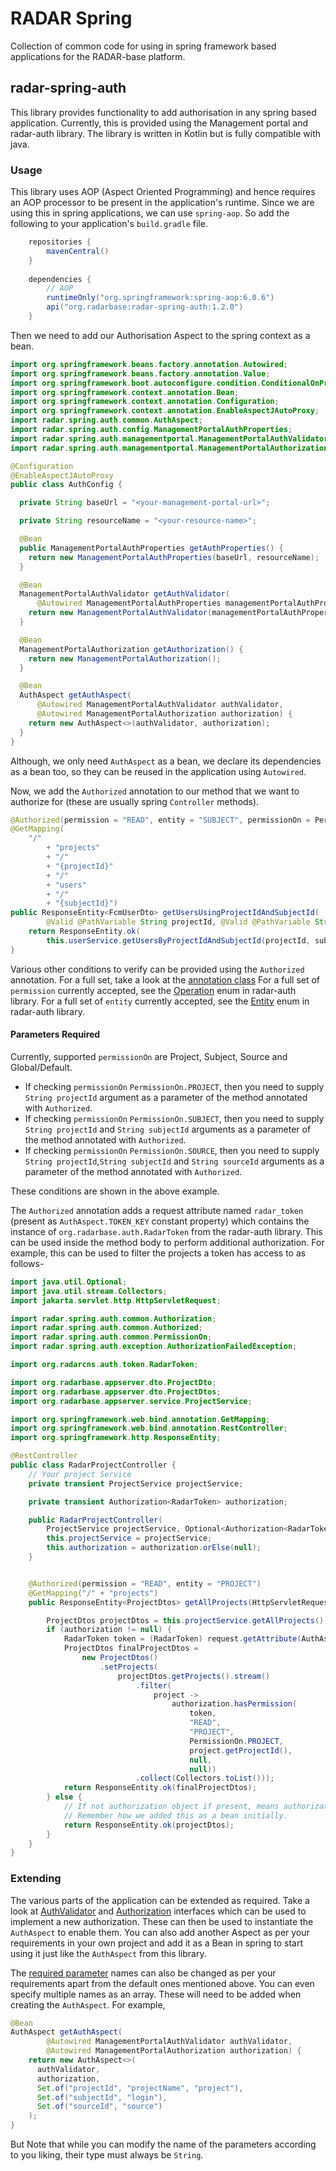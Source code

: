 # RADAR Spring

Collection of common code for using in spring framework based applications for the RADAR-base platform.


## radar-spring-auth

This library provides functionality to add authorisation in any spring based application. Currently, this is provided using the Management portal and radar-auth library.
The library is written in Kotlin but is fully compatible with java.

### Usage
This library uses AOP (Aspect Oriented Programming) and hence requires an AOP processor to be present in the application's runtime.
Since we are using this in spring applications, we can use `spring-aop`. So add the following to your application's `build.gradle` file.

```groovy
    repositories {
        mavenCentral()
    }
    
    dependencies {
        // AOP
        runtimeOnly("org.springframework:spring-aop:6.0.6")
        api("org.radarbase:radar-spring-auth:1.2.0")
    }
```

Then we need to add our Authorisation Aspect to the spring context as a bean.

```java
import org.springframework.beans.factory.annotation.Autowired;
import org.springframework.beans.factory.annotation.Value;
import org.springframework.boot.autoconfigure.condition.ConditionalOnProperty;
import org.springframework.context.annotation.Bean;
import org.springframework.context.annotation.Configuration;
import org.springframework.context.annotation.EnableAspectJAutoProxy;
import radar.spring.auth.common.AuthAspect;
import radar.spring.auth.config.ManagementPortalAuthProperties;
import radar.spring.auth.managementportal.ManagementPortalAuthValidator;
import radar.spring.auth.managementportal.ManagementPortalAuthorization;

@Configuration
@EnableAspectJAutoProxy
public class AuthConfig {

  private String baseUrl = "<your-management-portal-url>";

  private String resourceName = "<your-resource-name>";

  @Bean
  public ManagementPortalAuthProperties getAuthProperties() {
    return new ManagementPortalAuthProperties(baseUrl, resourceName);
  }

  @Bean
  ManagementPortalAuthValidator getAuthValidator(
      @Autowired ManagementPortalAuthProperties managementPortalAuthProperties) {
    return new ManagementPortalAuthValidator(managementPortalAuthProperties);
  }

  @Bean
  ManagementPortalAuthorization getAuthorization() {
    return new ManagementPortalAuthorization();
  }

  @Bean
  AuthAspect getAuthAspect(
      @Autowired ManagementPortalAuthValidator authValidator,
      @Autowired ManagementPortalAuthorization authorization) {
    return new AuthAspect<>(authValidator, authorization);
  }
}
```

Although, we only need `AuthAspect` as a bean, we declare its dependencies as a bean too, so they can be reused in the application using `Autowired`.

Now, we add the `Authorized` annotation to our method that we want to authorize for (these are usually spring `Controller` methods).

```java
@Authorized(permission = "READ", entity = "SUBJECT", permissionOn = PermissionOn.SUBJECT)
@GetMapping(
    "/"
        + "projects"
        + "/"
        + "{projectId}"
        + "/"
        + "users"
        + "/"
        + "{subjectId}")
public ResponseEntity<FcmUserDto> getUsersUsingProjectIdAndSubjectId(
        @Valid @PathVariable String projectId, @Valid @PathVariable String subjectId) {
    return ResponseEntity.ok(
        this.userService.getUsersByProjectIdAndSubjectId(projectId, subjectId));
}
```

Various other conditions to verify can be provided using the `Authorized` annotation. For a full set, take a look at the [annotation class](./radar-spring-auth/src/main/kotlin/radar/spring/auth/common/Authorization.kt)
For a full set of `permission` currently accepted, see the [Operation](https://github.com/RADAR-base/ManagementPortal/blob/f104a91c3816d212c1611cb2e54c6201bc6ffa48/radar-auth/src/main/java/org/radarcns/auth/authorization/Permission.java#L37) enum in radar-auth library.
For a full set of `entity` currently accepted, see the [Entity](https://github.com/RADAR-base/ManagementPortal/blob/f104a91c3816d212c1611cb2e54c6201bc6ffa48/radar-auth/src/main/java/org/radarcns/auth/authorization/Permission.java#L20) enum in radar-auth library.

#### Parameters Required

Currently, supported `permissionOn` are Project, Subject, Source and Global/Default. 
* If checking `permissionOn` `PermissionOn.PROJECT`, then you need to supply `String projectId` argument as a parameter of the method annotated with `Authorized`.
* If checking `permissionOn` `PermissionOn.SUBJECT`, then you need to supply `String projectId` and `String subjectId` arguments as a parameter of the method annotated with `Authorized`.
* If checking `permissionOn` `PermissionOn.SOURCE`, then you need to supply `String projectId`,`String subjectId` and `String sourceId` arguments as a parameter of the method annotated with `Authorized`.

These conditions are shown in the above example.

The `Authorized` annotation adds a request attribute named `radar_token` (present as `AuthAspect.TOKEN_KEY` constant property) which contains the instance of `org.radarbase.auth.RadarToken` from the radar-auth library. This can be used inside the method body to perform additional authorization. For example, this can be used to filter the projects a token has access to as follows-

```java
import java.util.Optional;
import java.util.stream.Collectors;
import jakarta.servlet.http.HttpServletRequest;

import radar.spring.auth.common.Authorization;
import radar.spring.auth.common.Authorized;
import radar.spring.auth.common.PermissionOn;
import radar.spring.auth.exception.AuthorizationFailedException;

import org.radarcns.auth.token.RadarToken;

import org.radarbase.appserver.dto.ProjectDto;
import org.radarbase.appserver.dto.ProjectDtos;
import org.radarbase.appserver.service.ProjectService;

import org.springframework.web.bind.annotation.GetMapping;
import org.springframework.web.bind.annotation.RestController;
import org.springframework.http.ResponseEntity;

@RestController
public class RadarProjectController {
    // Your project Service
    private transient ProjectService projectService;

    private transient Authorization<RadarToken> authorization;

    public RadarProjectController(
        ProjectService projectService, Optional<Authorization<RadarToken>> authorization) {
        this.projectService = projectService;
        this.authorization = authorization.orElse(null);
    }


    @Authorized(permission = "READ", entity = "PROJECT")
    @GetMapping("/" + "projects")
    public ResponseEntity<ProjectDtos> getAllProjects(HttpServletRequest request) {

        ProjectDtos projectDtos = this.projectService.getAllProjects();
        if (authorization != null) {
            RadarToken token = (RadarToken) request.getAttribute(AuthAspect.TOKEN_KEY);
            ProjectDtos finalProjectDtos =
                new ProjectDtos()
                    .setProjects(
                        projectDtos.getProjects().stream()
                            .filter(
                                project ->
                                    authorization.hasPermission(
                                        token,
                                        "READ",
                                        "PROJECT",
                                        PermissionOn.PROJECT,
                                        project.getProjectId(),
                                        null,
                                        null))
                            .collect(Collectors.toList()));
            return ResponseEntity.ok(finalProjectDtos);
        } else {
            // If not authorization object if present, means authorization is disabled.
            // Remember how we added this as a bean initially.
            return ResponseEntity.ok(projectDtos);
        }
    }
}
```


### Extending

The various parts of the application can be extended as required. Take a look at [AuthValidator](./radar-spring-auth/src/main/kotlin/radar/spring/auth/common/AuthValidator.kt) and [Authorization](./radar-spring-auth/src/main/kotlin/radar/spring/auth/common/Authorization.kt) interfaces which can be used to implement a new authorization. These can then be used to instantiate the `AuthAspect` to enable them.
You can also add another Aspect as per your requirements in your own project and add it as a Bean in spring to start using it just like the `AuthAspect` from this library.

The [required parameter](#parameters-required) names can also be changed as per your requirements apart from the default ones mentioned above. You can even specify multiple names as an array. These will need to be added when creating the `AuthAspect`. For example,

```java
@Bean
AuthAspect getAuthAspect(
        @Autowired ManagementPortalAuthValidator authValidator,
        @Autowired ManagementPortalAuthorization authorization) {
    return new AuthAspect<>(
      authValidator,
      authorization, 
      Set.of("projectId", "projectName", "project"),
      Set.of("subjectId", "login"), 
      Set.of("sourceId", "source")
    );
}
```

But Note that while you can modify the name of the parameters according to you liking, their type must always be `String`.
